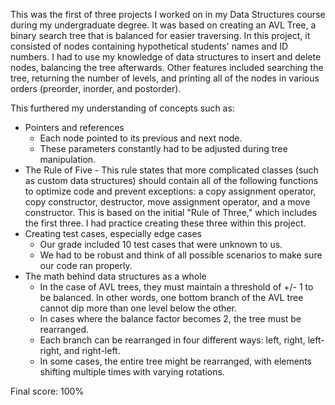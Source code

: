This was the first of three projects I worked on in my Data Structures course during my undergraduate degree. It was based on creating an AVL Tree, a binary search tree that is balanced for easier traversing. In this project, it consisted of nodes containing hypothetical students' names and ID numbers. I had to use my knowledge of data structures to insert and delete nodes, balancing the tree afterwards. Other features included searching the tree, returning the number of levels, and printing all of the nodes in various orders (preorder, inorder, and postorder).

This furthered my understanding of concepts such as:
- Pointers and references
    - Each node pointed to its previous and next node.
    - These parameters constantly had to be adjusted during tree manipulation.
- The Rule of Five
      - This rule states that more complicated classes (such as custom data structures) should contain all of the following functions to optimize code and prevent exceptions: a copy assignment operator, copy constructor, destructor, move assignment operator, and a move constructor. This is based on the initial "Rule of Three," which includes the first three. I had practice creating these three within this project.
- Creating test cases, especially edge cases
    - Our grade included 10 test cases that were unknown to us.
    - We had to be robust and think of all possible scenarios to make sure our code ran properly.
- The math behind data structures as a whole
  - In the case of AVL trees, they must maintain a threshold of +/- 1 to be balanced. In other words, one bottom branch of the AVL tree cannot dip more than one level below the other.
  - In cases where the balance factor becomes 2, the tree must be rearranged.
  - Each branch can be rearranged in four different ways: left, right, left-right, and right-left.
  - In some cases, the entire tree might be rearranged, with elements shifting multiple times with varying rotations.
   
Final score: 100%
